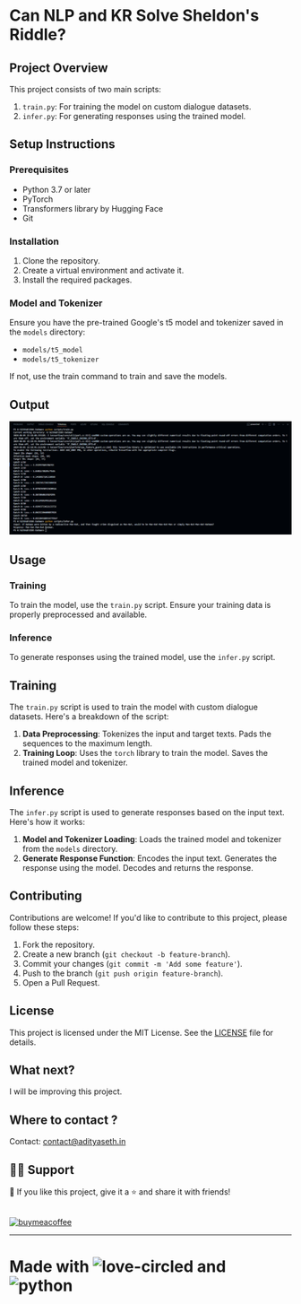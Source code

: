 # Can NLP and KR Solve Sheldon's Riddle?

## Project Overview

This project consists of two main scripts:
1. `train.py`: For training the model on custom dialogue datasets.
2. `infer.py`: For generating responses using the trained model.

## Setup Instructions

### Prerequisites

- Python 3.7 or later
- PyTorch
- Transformers library by Hugging Face
- Git

### Installation

1. Clone the repository.
2. Create a virtual environment and activate it.
3. Install the required packages.

### Model and Tokenizer

Ensure you have the pre-trained Google's t5 model and tokenizer saved in the `models` directory:
- `models/t5_model`
- `models/t5_tokenizer`

If not, use the train command to train and save the models.


## Output
![](./image/1717607383577.png)

## Usage

### Training

To train the model, use the `train.py` script. Ensure your training data is properly preprocessed and available.

### Inference

To generate responses using the trained model, use the `infer.py` script.

## Training

The `train.py` script is used to train the model with custom dialogue datasets. Here's a breakdown of the script:

1. **Data Preprocessing**: Tokenizes the input and target texts. Pads the sequences to the maximum length.
2. **Training Loop**: Uses the `torch` library to train the model. Saves the trained model and tokenizer.

## Inference

The `infer.py` script is used to generate responses based on the input text. Here's how it works:

1. **Model and Tokenizer Loading**: Loads the trained model and tokenizer from the `models` directory.
2. **Generate Response Function**: Encodes the input text. Generates the response using the model. Decodes and returns the response.


## Contributing

Contributions are welcome! If you'd like to contribute to this project, please follow these steps:

1. Fork the repository.
2. Create a new branch (`git checkout -b feature-branch`).
3. Commit your changes (`git commit -m 'Add some feature'`).
4. Push to the branch (`git push origin feature-branch`).
5. Open a Pull Request.

## License

This project is licensed under the MIT License. See the [LICENSE](LICENSE) file for details.

## What next?

I will be improving this project.

## Where to contact ?

Contact: [contact@adityaseth.in](mailto:contact@adityaseth.in?subject=Email%20owing%20to%20adityaseth.in&body=Greetings%2C%0AI%20am%20%5Bname%5D.%20I%20just%20came%20across%20your%20website%20and%20was%20hoping%20to%20talk%20to%20you%20about%20something.)

## 🙋‍♂️ Support

💙 If you like this project, give it a ⭐ and share it with friends! <br><br>

[<img width="200" height="70" src="https://i.postimg.cc/R0cqPmDf/bmc-button.png" alt="buymeacoffee">](https://www.buymeacoffee.com/adityaseth)

---

# Made with <img width="40" height="40" src="https://img.icons8.com/clouds/100/love-circled.png" alt="love-circled"/> and <img width="40" height="40" src="https://img.icons8.com/clouds/100/python.png" alt="python"/>
